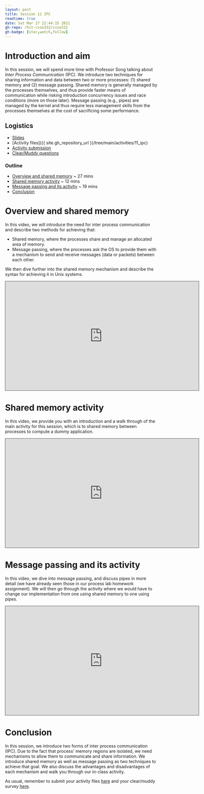 ```yaml
---
layout: post
title: Session 11 IPC
readtime: true
date: Sat Mar 27 22:44:15 2021
gh-repo: rhit-csse332/csse332
gh-badge: [star,watch,follow]
---
```


# Introduction and aim 
In this session, we will spend more time with Professor Song talking about _Inter Process
Communication_ (IPC). We introduce two techniques for sharing information and data between two or
more processes: (1) shared memory and (2) message passing. Shared memory is generally managed by the
processes themselves, and thus provide faster means of communication while risking introduction
concurrency issues and race conditions (more on those later). Message passing (e.g., pipes) are
managed by the kernel and thus require less management skills from the processes themselves at the
cost of sacrificing some performance. 

## Logistics
* [Slides](https://rosehulman-my.sharepoint.com/:p:/g/personal/noureddi_rose-hulman_edu/ESN8gjpua5VEtGunxJO4r64BFF263ZnpIaBJwNuUl4UxTA?e=n1ATTO)
* [Activity files]({{ site.gh_repository_url }}/tree/main/activities/11_ipc)
* [Activity submission](https://moodle.rose-hulman.edu/mod/assign/view.php?id=2708145)
* [Clear/Muddy questions](https://moodle.rose-hulman.edu/mod/quiz/view.php?id=2772321)

### Outline
* [Overview and shared memory](#overview-and-shared-memory) ~ 27 mins
* [Shared memory activity](#shared-memory-activity) ~ 12 mins
* [Message passing and its activity](#message-passing-and-its-activity) ~ 19 mins
* [Conclusion](#conclusion)

# Overview and shared memory
In this video, we will introduce the need for inter process communication and describe two methods
for achieving that:
  - Shared memory, where the processes share and manage an allocated area of memory.
  - Message passing, where the processes ask the OS to provide them with a mechanism to send and
  receive messages (data or packets) between each other. 

We then dive further into the shared memory mechanism and describe the syntax for achieving it in
Unix systems. 

<iframe src="https://rose-hulman.hosted.panopto.com/Panopto/Pages/Embed.aspx?id=c2569fb5-5704-49f3-bec3-ac8b012834be&autoplay=false&offerviewer=true&showtitle=true&showbrand=false&start=0&interactivity=all" height="360" width="640" style="border: 1px solid #464646;" allowfullscreen allow="autoplay"></iframe>

# Shared memory activity
In this video, we provide you with an introduction and a walk through of the main activity for this
session, which is to shared memory between processes to compute a dummy application. 

<iframe src="https://rose-hulman.hosted.panopto.com/Panopto/Pages/Embed.aspx?id=8d02a518-2cd4-4d90-af61-ac8b0133e6ee&autoplay=false&offerviewer=true&showtitle=true&showbrand=false&start=0&interactivity=all" height="360" width="640" style="border: 1px solid #464646;" allowfullscreen allow="autoplay"></iframe>

# Message passing and its activity
In this video, we dive into message passing, and discuss pipes in more detail (we have already seen
those in our process lab homework assignment). We will then go through the activity where we would
have to change our implementation from one using shared memory to one using pipes. 

<iframe src="https://rose-hulman.hosted.panopto.com/Panopto/Pages/Embed.aspx?id=dc03c974-4e77-4fc1-a92a-ac8b014117df&autoplay=false&offerviewer=true&showtitle=true&showbrand=false&start=0&interactivity=all" height="360" width="640" style="border: 1px solid #464646;" allowfullscreen allow="autoplay"></iframe>

# Conclusion
In this session, we introduce two forms of inter process communication (IPC). Due to the fact that
process' memory regions are isolated, we need mechanisms to allow them to communicate and share
information. We introduce shared memory as well as message passing as two techniques to achieve that
goal. We also discuss the advantages and disadvantages of each mechanism and walk you through our
in-class activity. 

As usual, remember to submit your activity files
[here](https://moodle.rose-hulman.edu/mod/assign/view.php?id=2708145) and your clear/muddy survey
[here](https://moodle.rose-hulman.edu/mod/quiz/view.php?id=2772321).

